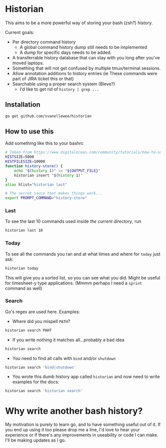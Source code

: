 # Historian

This aims to be a more powerful way of storing your bash (zsh?) history.

Current goals:

- Per directory command history
  - A global command history dump still needs to be implemented
  - A dump for specific days needs to be added.
- A transferrable history database that can stay with you long after you've moved laptops.
- Something that will not get confused by multiple tmux/terminal sessions.
- Allow annotation additions to history entries (ie These commands were part of JIRA ticket this or that)
- Searchable using a proper search system (Bleve?)
  - I'd like to get rid of `history | grep ...`

## Installation

```sh
go get github.com/svanellewee/historian
```

## How to use this

Add something like this to your bashrc

```sh
# Taken from https://www.digitalocean.com/community/tutorials/how-to-use-bash-history-commands-and-expansions-on-a-linux-vps
HISTSIZE=5000
HISTFILESIZE=10000
function history-store() {
    echo "$(history 1)" >> "${OUTPUT_FILE}"
    historian insert "$(history 1)"
}
alias hlist="historian last"

# The secret sauce that makes things work...
export PROMPT_COMMAND="history-store"
```

### Last

To see the last 10 commands used inside *the current directory*, run 

```sh
historian last 10
```

### Today

To see all the commands you ran and at what times and where for `today` just ask:

```sh
historian today
```

This will give you a sorted list, so you can see what you did. Might be useful for timesheet-y type applications. (Mmmm perhaps I need a `sprint` command as well)

### Search

Go's regex are used here. Examples:

- Where did you mispell `PATH`?
```sh
historian search PAHT 
```

- If you write nothing it matches all...probably a bad idea

```sh
historian search 
```

- You need to find all calls with `bind` and/or `shutdown`

```sh
historian search 'bind|shutdown' 
```

- You wrote this dumb history app called `historian` and now need to write examples for the docs:

```sh
historian search 'historian search'
```

# Why write another bash history?

My motivation is purely to learn go, and to have something useful out of it. If you end up using it too please drop me a line, I'd love to hear your experience or if there's any improvements in useability or code I can make. I'll be making updates as I go.
